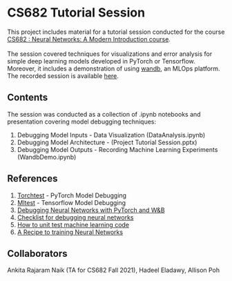 # CS682 Tutorial Session

This project includes material for a tutorial session conducted for the course [CS682 : Neural Networks: A Modern Introduction course](https://compsci682-fa21.github.io/). <br>
<br>
The session covered techniques for visualizations and error analysis for simple deep learning models developed in PyTorch or Tensorflow. 
Moreover, it includes a demonstration of using [wandb](https://wandb.ai/site), an MLOps platform.
<br>
The recorded session is available [here](https://drive.google.com/file/d/1qEyVMktMnHeToHCBsvyCZjUEuH9anbsk/view?usp=sharing).

## Contents
The session was conducted as a collection of .ipynb notebooks and presentation covering model debugging techniques:
1. Debugging Model Inputs - Data Visualization (DataAnalysis.ipynb)
2. Debugging Model Architecture - (Project Tutorial Session.pptx)
3. Debugging Model Outputs - Recording Machine Learning Experiments (WandbDemo.ipynb)

## References
1. [Torchtest](https://github.com/suriyadeepan/torchtest) - PyTorch Model Debugging
2. [Mltest](https://github.com/Thenerdstation/mltest/blob/master/mltest/mltest.py) - Tensorflow Model Debugging
3. [Debugging Neural Networks with PyTorch and W&B](https://towardsdatascience.com/debugging-neural-networks-with-pytorch-and-w-b-2e20667baf72)
4. [Checklist for debugging neural networks](https://towardsdatascience.com/checklist-for-debugging-neural-networks-d8b2a9434f21)
5. [How to unit test machine learning code](https://thenerdstation.medium.com/how-to-unit-test-machine-learning-code-57cf6fd81765)
6. [A Recipe to training Neural Networks](http://karpathy.github.io/2019/04/25/recipe/)


## Collaborators
Ankita Rajaram Naik (TA for CS682 Fall 2021), Hadeel Eladawy, Allison Poh
